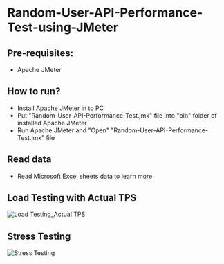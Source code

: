 # Random-User-API-Performance-Test-using-JMeter

## Pre-requisites:
- Apache JMeter

## How to run?
- Install Apache JMeter in to PC
- Put "Random-User-API-Performance-Test.jmx" file into "bin" folder of installed Apache JMeter
- Run Apache JMeter and "Open" "Random-User-API-Performance-Test.jmx" file

## Read data
- Read Microsoft Excel sheets data to learn more

## Load Testing with Actual TPS
![Load Testing_Actual TPS](https://github.com/srahman007/Random-User-API-Performance-Test-using-JMeter/assets/118020569/4d9e2f7c-d6e8-4138-870f-72dc758c11c6)

## Stress Testing
![Stress Testing](https://github.com/srahman007/Random-User-API-Performance-Test-using-JMeter/assets/118020569/e3c4d6ca-d8f7-48d0-a787-38925edfc3bb)
